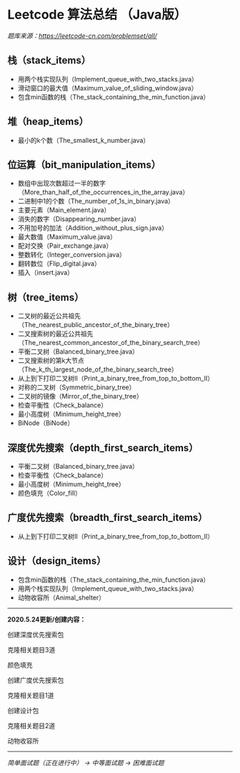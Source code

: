 # Leetcode 算法总结 （Java版）

*题库来源：https://leetcode-cn.com/problemset/all/*

## 栈（stack_items）

- 用两个栈实现队列（Implement_queue_with_two_stacks.java）
- 滑动窗口的最大值（Maximum_value_of_sliding_window.java）
- 包含min函数的栈（The_stack_containing_the_min_function.java）

## 堆（heap_items）

- 最小的k个数（The_smallest_k_number.java）

## 位运算（bit_manipulation_items）

- 数组中出现次数超过一半的数字（More_than_half_of_the_occurrences_in_the_array.java）
- 二进制中1的个数（The_number_of_1s_in_binary.java）
- 主要元素（Main_element.java）
- 消失的数字（Disappearing_number.java）
- 不用加号的加法（Addition_without_plus_sign.java）
- 最大数值（Maximum_value.java）
- 配对交换（Pair_exchange.java）
- 整数转化（Integer_conversion.java）
- 翻转数位（Flip_digital.java）
- 插入（insert.java）

## 树（tree_items）

- 二叉树的最近公共祖先（The_nearest_public_ancestor_of_the_binary_tree）
- 二叉搜索树的最近公共祖先（The_nearest_common_ancestor_of_the_binary_search_tree）
- 平衡二叉树（Balanced_binary_tree.java）
- 二叉搜索树的第k大节点（The_k_th_largest_node_of_the_binary_search_tree）
- 从上到下打印二叉树II（Print_a_binary_tree_from_top_to_bottom_II）
- 对称的二叉树（Symmetric_binary_tree）
- 二叉树的镜像（Mirror_of_the_binary_tree）
- 检查平衡性（Check_balance）
- 最小高度树（Minimum_height_tree）
- BiNode（BiNode）

## 深度优先搜索（depth_first_search_items）

- 平衡二叉树（Balanced_binary_tree.java）
- 检查平衡性（Check_balance）
- 最小高度树（Minimum_height_tree）
- 颜色填充（Color_fill）

## 广度优先搜索（breadth_first_search_items）

- 从上到下打印二叉树II（Print_a_binary_tree_from_top_to_bottom_II）

## 设计（design_items）

- 包含min函数的栈（The_stack_containing_the_min_function.java）
- 用两个栈实现队列（Implement_queue_with_two_stacks.java）
- 动物收容所（Animal_shelter）

------

**2020.5.24更新/创建内容：**

创建深度优先搜索包

克隆相关题目3道

颜色填充

创建广度优先搜索包

克隆相关题目1道

创建设计包

克隆相关题目2道

动物收容所

------

*简单面试题（正在进行中） -> 中等面试题 -> 困难面试题*